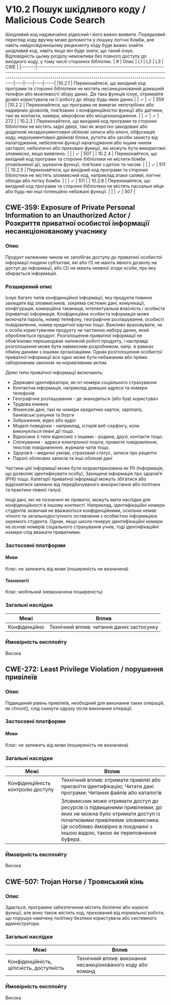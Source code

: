 # V10.2 Пошук шкідливого коду / Malicious Code Search
Шкідливий код надзвичайно рідкісний і його важко виявити. Порядковий перегляд коду вручну може допомогти у пошуку логічні бомби, але навіть найдосвідченішому рецензенту коду буде важко знайти шкідливий код, навіть якщо він буде знати, що такий існує.
</br> Відповідність цьому розділу неможлива без повного доступу до вихідного коду, у тому числі сторонніх бібліотек.
| #     | Опис                                                                                                                                                                                                                  | L1 | L2 | L3 | CWE | 
|-------|------------------------------------------------------------------------------------------------------------------------------------------------------------------------------------------------------------------------------|----|----|----|-----|
|10.2.1 | Переконайтеся, що вихідний код програми та сторонні бібліотеки  не містять несанкціонований домашній телефон або можливості збору даних. Де така функція існує, отримайте дозвіл користувача на її роботу до збору будь-яких даних.|    | ✓  | ✓  | 359 |
|10.2.2 | Переконайтеся, що програма не вимагає непотрібних або надмірних дозволів, пов’язаних з конфіденційністю функції або датчики, такі як контакти, камери, мікрофони або місцезнаходження. |    | ✓  | ✓  | 272 | 
| 10.2.3 | Переконайтеся, що вихідний код програми та сторонні бібліотеки не містять задні двері, такі як жорстко закодовані або додаткові незадокументовані облікові записи або ключі, обфускація коду, недокументовані двійкові блоки, руткіти або засоби захисту від налагодження, небезпечні функції налагодження або іншим чином застарілі, небезпечні або приховані функції, які можуть бути використані зловмисно, якщо виявлено.                                                                                                                      |    |   | ✓  | 507 |
| 10.2.4 | Переконайтеся, що вихідний код програми та сторонні бібліотеки не містити бомби уповільненої дії, шукаючи функції, пов’язані з датою та часом.                                                                                                                  |    |   | ✓  | 511 |
| 10.2.5 | Переконайтеся, що вихідний код програми та сторонні бібліотеки не містять зловмисний код, наприклад атаки салямі, логічні обходи або логіку бомби.                                                                                                                 |    |   | ✓  | 511 |
| 10.2.6 | Переконайтеся, що вихідний код програми та сторонні бібліотеки не містять пасхальні яйця або будь-які інші потенційно небажані функції.                                              |    |   | ✓  | 507 |

## CWE-359: Exposure of Private Personal Information to an Unauthorized Actor / Розкриття приватної особистої інформації несанкціонованому учаснику

### Опис
Продукт належним чином не запобігає доступу до приватної особистої інформації людини суб’єктам, які або (1) не мають явного дозволу на доступ до інформації, або (2) не мають неявної згоди особи, про яку збирається інформація.
### Розширений опис
Існує багато типів конфіденційної інформації, яку продукти повинні захищати від зловмисників, зокрема системні дані, комунікації, конфігурація, комерційна таємниця, інтелектуальна власність і особиста (приватна) інформація. Конфіденційна особиста інформація може включати пароль, номер телефону, географічне розташування, особисті повідомлення, номер кредитної картки тощо. Важливо враховувати, чи є особа користувачем продукту чи частиною набору даних, який обробляється продукт. Розголошення приватної інформації не обов’язково перешкоджає належній роботі продукту, і насправді розголошення може бути навмисним розробником, напр. в рамках обміну даними з іншими організаціями. Однак розголошення особистої приватної інформації все одно може бути небажаним або прямо забороненим законом чи нормативним актом.

Деякі типи приватної інформації включають:

* Державні ідентифікатори, як-от номери соціального страхування
* Контактна інформація, наприклад домашні адреси та номери телефонів
* Географічне розташування - де знаходиться (або був) користувач
* Трудова книжка
* Фінансові дані, такі як номери кредитних карток, зарплата, банківські рахунки та борги
* Зображення, відео або аудіо
* Моделі поведінки - наприклад, історія веб-серфінгу, коли виконуються певні дії тощо.
* Відносини (і типи відносин) з іншими - родина, друзі, контакти тощо.
* Спілкування - адреси електронної пошти, приватні повідомлення, текстові повідомлення, журнали чатів тощо.
* Здоров’я – медичні умови, страховий статус, записи про рецепти
* Паролі облікових записів та інші облікові дані

Частина цієї інформації може бути охарактеризована як PII (Інформація, що дозволяє ідентифікувати особу), Захищена інформація про здоров’я (PHI) тощо. Категорії приватної інформації можуть збігатися або відрізнятися залежно від передбачуваного використання або політики та практики певної галузі.

Іноді дані, які не позначені як приватні, можуть мати наслідки для конфіденційності в іншому контексті. Наприклад, ідентифікаційні номери студентів зазвичай не вважаються конфіденційними, оскільки немає чіткого та загальнодоступного зіставлення з особистою інформацією окремого студента. Однак, якщо школа генерує ідентифікаційні номери на основі номерів соціального страхування учнів, тоді ідентифікаційні номери слід вважати приватними.

### Застосовні платформи

#### Мови
Клас: не залежить від мови (поширеність не визначена)

#### Технології
Клас: мобільний (невизначена поширеність)

### Загальні наслідки </br>
  | Межі             | Вплив                                                                                           |
  |------------------|-------------------------------------------------------------------------------------------------|
  | Конфіденційно | Технічний вплив: читання даних застосунку                                                 |
  
### Ймовірність експлойту </br>
Висока

## CWE-272: Least Privilege Violation / порушення привілеїв
### Опис
Підвищений рівень привілеїв, необхідний для виконання таких операцій, як chroot(), слід скинути одразу після виконання операції.

### Застосовні платформи

#### Мови
Клас: не залежить від мови (поширеність не визначена)

### Загальні наслідки </br>
  | Межі             | Вплив                                                                                           |
  |------------------|-------------------------------------------------------------------------------------------------|
  | Конфіденційність контролю доступу | Технічний вплив: отримати привілеї або присвоїти ідентифікацію; Читати дані програми; Читання файлів або каталогів                                                  |
  |                  | Зловмисник може отримати доступ до ресурсів із підвищеними привілеями, до яких не можна було отримати доступ із початковими привілеями зловмисника. Це особливо ймовірно в поєднанні з іншою вадою, такою як переповнення буфера. |
  ### Ймовірність експлойту </br>
  Висока

## CWE-507: Trojan Horse / Троянський кінь
### Опис
Здається, програмне забезпечення містить безпечні або корисні функції, але воно також містить код, прихований від нормальної роботи, що порушує намічену політику безпеки користувача або системного адміністратора.
### Загальні наслідки </br>
  | Межі             | Вплив                                                                                           |
  |------------------|-------------------------------------------------------------------------------------------------|
  | Конфіденційність, цілісність, доступність| Технічний вплив: виконання несанкціонованого коду або команд   |                                        

  ### Ймовірність експлойту </br>
  Висока

